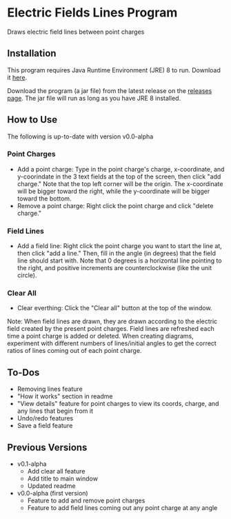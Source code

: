 # Electric Fields Lines Program
Draws electric field lines between point charges


## Installation

This program requires  Java Runtime Environment (JRE) 8 to run. Download it [here](https://www.oracle.com/java/technologies/javase-jre8-downloads.html).

Download the program (a jar file) from the latest release on the [releases page](https://github.com/encrxpted/Electric-Fields-Lines-Program/releases). The jar file will run as long as you have JRE 8 installed.


## How to Use
The following is up-to-date with version v0.0-alpha

### Point Charges
* Add a point charge: Type in the point charge's charge, x-coordinate, and y-coorindate in the 3 text fields at the top of the screen, then click "add charge." Note that the top left corner will be the origin. The x-coordinate will be bigger toward the right, while the y-coordinate will be bigger toward the bottom.
* Remove a point charge: Right click the point charge and click "delete charge."

### Field Lines

* Add a field line: Right click the point charge you want to start the line at, then click "add a line." Then, fill in the angle (in degrees) that the field line should start with. Note that 0 degrees is a horizontal line pointing to the right, and positive increments are counterclockwise (like the unit circle).

### Clear All
* Clear everthing: Click the "Clear all" button at the top of the window.

Note: When field lines are drawn, they are drawn according to the electric field created by the present point charges. Field lines are refreshed each time a point charge is added or deleted. When creating diagrams, experiment with different numbers of lines/initial angles to get the correct ratios of lines coming out of each point charge.

## To-Dos

* Removing lines feature
* "How it works" section in readme
* "View details" feature for point charges to view its coords, charge, and any lines that begin from it
* Undo/redo features
* Save a field feature

## Previous Versions

* v0.1-alpha
  * Add clear all feature
  * Add title to main window
  * Updated readme
* v0.0-alpha (first version)
  * Feature to add and remove point charges
  * Feature to add field lines coming out any point charge at any angle
